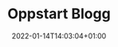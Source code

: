 ---
# Publishing mode
# draft = false means content is published. 
draft: false
# end

title: "Oppstart Blogg"
date: 2022-01-14T14:03:04+01:00
ingress: Ingress (kort beskrivelse)
image: /illustrations/illustration_12.png
image_alt: "illustration"

readtime: 5 minutter
---